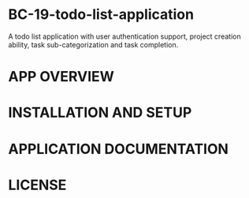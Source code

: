 # BC-19-todo-list-application
A todo list application with user authentication support, project creation ability, task sub-categorization and task completion.

# APP OVERVIEW


# INSTALLATION AND SETUP

# APPLICATION DOCUMENTATION

# LICENSE